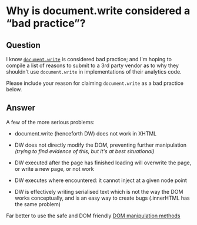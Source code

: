 
# Why is document.write considered a &#x201C;bad practice&#x201D;?

## Question
        
I know [`document.write`](https://developer.mozilla.org/en-US/docs/DOM/document.write) is considered bad practice; and I'm hoping to compile a list of reasons to submit to a 3rd party vendor as to why they shouldn't use `document.write` in implementations of their analytics code.

Please include your reason for claiming `document.write` as a bad practice below.

## Answer
        
A few of the more serious problems:

*   document.write (henceforth DW) does not work in XHTML
    
*   DW does not directly modify the DOM, preventing further manipulation _(trying to find evidence of this, but it's at best situational)_
    
*   DW executed after the page has finished loading will overwrite the page, or write a new page, or not work
    
*   DW executes where encountered: it cannot inject at a given node point
    
*   DW is effectively writing serialised text which is not the way the DOM works conceptually, and is an easy way to create bugs (.innerHTML has the same problem)
    

Far better to use the safe and DOM friendly [DOM manipulation methods](https://developer.mozilla.org/en-US/docs/Web/API/Document)
